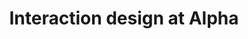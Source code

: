 ---
layout: article
title: "Interaction design at Alpha"
description: "Where to start with interaction design..."
tags: interaction-design
order: 1
---